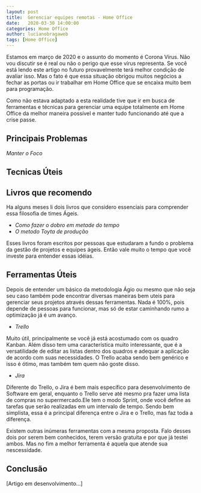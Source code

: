 ```yaml
---
layout: post
title:  Gerenciar equipes remotas - Home Office
date:   2020-03-30 14:00:00
categories: Home Office
author: lucianobragaweb
tags: [Home Office]
---
```


Estamos em março de 2020 e o assunto do momento é Corona Vírus. Não vou discutir se é real ou não o perigo que esse vírus representa. Se você está lendo este artigo no futuro provavelmente terá melhor condição de avaliar isso. Mas o fato é que essa situação obrigou muitos negócios a fechar as portas ou ir trabalhar em Home Office que se encaixa muito bem para programação.


Como não estava adaptado a esta realidade tive que ir em busca de ferramentas e técnicas para gerenciar uma equipe totalmente em Home Office da melhor maneira possível e manter tudo funcionando até que a crise passe.

## Principais Problemas

*Manter o Foco*

## Tecnicas Úteis


## Livros que recomendo

Ha alguns meses li dois livros que considero essenciais para comprender essa filosofia de times Ágeis.

- *Como fazer o dobro em metade do tempo*
- *O metodo Toyta de produção*

Esses livros foram escritos por pessoas que estudaram a fundo o problema da gestão de projetos e equipes ágeis. Então vale muito o tempo que você investe para entender essas idéias.

## Ferramentas Úteis
Depois de entender um básico da metodologia Ágio ou mesmo que não seja seu caso também pode encontrar diversas maneiras bem uteis para gerenciar seus projetos através dessas ferramentas. Nada é 100%, pois depende de pessoas para funcionar, mas só de estar caminhando rumo a optimização já é um avanço.

- *Trello*

Muito útil, principalmente se você já está acostumado com os quadro Kanban. Além disso tem uma característica muito interessante, que é a versatilidade de editar as listas dentro dos quadros e adequar a aplicação de acordo com suas necessidades. O Trello acaba sendo bem genérico e isso é ótimo, mas também tem quem não goste disso.

- *Jira*

Diferente do Trello, o Jira é bem mais específico para desenvolvimento de Software em geral, enquanto o Trello serve até mesmo pra fazer uma lista de compras no supermercado.Ele tem o modo Sprint, onde você define as tarefas que serão realizadas em um intervalo de tempo. Sendo bem simplista, essa é a principal diferença entre o Jira e o Trello, mas faz toda a diferença.

Existem outras inúmeras ferramentas com a mesma proposta. Falo desses dois por serem bem conhecidos, terem versão gratuita e por que já testei ambos. Mas no fim a melhor ferramenta é aquela que atende sua nescessidade.

## Conclusão


[Artigo em desenvolvimento...]